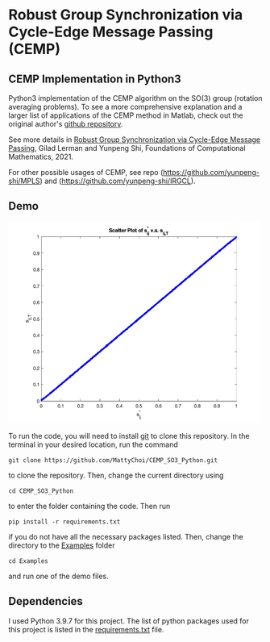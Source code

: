 # Robust Group Synchronization via Cycle-Edge Message Passing (CEMP)

## CEMP Implementation in Python3

Python3 implementation of the CEMP algorithm on the SO(3) group (rotation averaging problems). To see a more comprehensive explanation and a larger list of applications of the CEMP method in Matlab, check out the original author's [github repository](https://github.com/yunpeng-shi/CEMP).

See more details in
[Robust Group Synchronization via Cycle-Edge Message Passing](https://link.springer.com/content/pdf/10.1007/s10208-021-09532-w.pdf), Gilad Lerman and Yunpeng Shi, Foundations of Computational Mathematics, 2021.

For other possible usages of CEMP, see repo (https://github.com/yunpeng-shi/MPLS) and (https://github.com/yunpeng-shi/IRGCL).

## Demo

<img src="https://github.com/yunpeng-shi/CEMP/blob/main/scatter.jpg" width="500" height="400">

To run the code, you will need to install [git](https://git-scm.com/downloads) to clone this repository. In the terminal in your desired location, run the command
```
git clone https://github.com/MattyChoi/CEMP_SO3_Python.git
```
to clone the repository. Then, change the current directory using
```
cd CEMP_SO3_Python
```
to enter the folder containing the code. Then run
```
pip install -r requirements.txt
```
if you do not have all the necessary packages listed. Then, change the directory to the [Examples](https://github.com/MattyChoi/CEMP_SO3_Python/tree/main/Examples) folder
```
cd Examples
```
and run one of the demo files.

## Dependencies
I used Python 3.9.7 for this project. The list of python packages used for this project is listed in the [requirements.txt](https://github.com/MattyChoi/CEMP_SO3_Python/blob/main/requirements.txt) file.